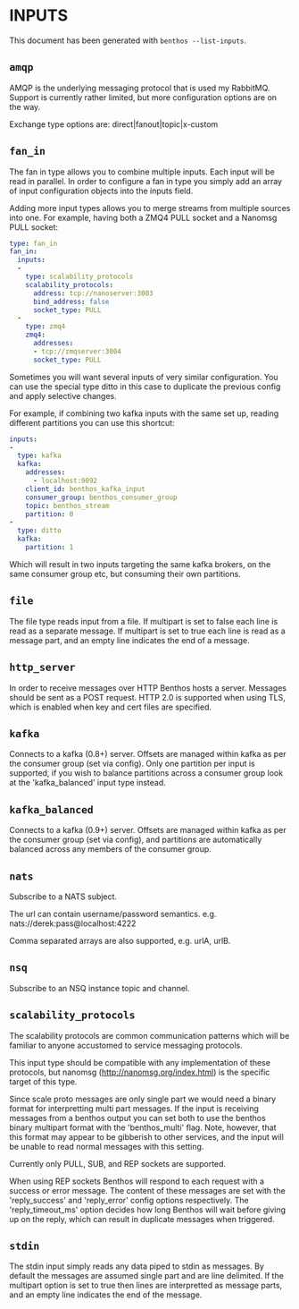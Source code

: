 INPUTS
======

This document has been generated with `benthos --list-inputs`.

## `amqp`

AMQP is the underlying messaging protocol that is used my RabbitMQ. Support is
currently rather limited, but more configuration options are on the way.

Exchange type options are: direct|fanout|topic|x-custom

## `fan_in`

The fan in type allows you to combine multiple inputs. Each input will be read
in parallel. In order to configure a fan in type you simply add an array of
input configuration objects into the inputs field.

Adding more input types allows you to merge streams from multiple sources into
one. For example, having both a ZMQ4 PULL socket and a Nanomsg PULL socket:

``` yaml
type: fan_in
fan_in:
  inputs:
  -
    type: scalability_protocols
    scalability_protocols:
      address: tcp://nanoserver:3003
      bind_address: false
      socket_type: PULL
  -
    type: zmq4
    zmq4:
      addresses:
      - tcp://zmqserver:3004
      socket_type: PULL
```

Sometimes you will want several inputs of very similar configuration. You can
use the special type ditto in this case to duplicate the previous config and
apply selective changes.

For example, if combining two kafka inputs with the same set up, reading
different partitions you can use this shortcut:

``` yaml
inputs:
-
  type: kafka
  kafka:
    addresses:
      - localhost:9092
    client_id: benthos_kafka_input
    consumer_group: benthos_consumer_group
    topic: benthos_stream
    partition: 0
-
  type: ditto
  kafka:
    partition: 1
```

Which will result in two inputs targeting the same kafka brokers, on the same
consumer group etc, but consuming their own partitions.

## `file`

The file type reads input from a file. If multipart is set to false each line
is read as a separate message. If multipart is set to true each line is read as
a message part, and an empty line indicates the end of a message.

## `http_server`

In order to receive messages over HTTP Benthos hosts a server. Messages should
be sent as a POST request. HTTP 2.0 is supported when using TLS, which is
enabled when key and cert files are specified.

## `kafka`

Connects to a kafka (0.8+) server. Offsets are managed within kafka as per the
consumer group (set via config). Only one partition per input is supported, if
you wish to balance partitions across a consumer group look at the
'kafka_balanced' input type instead.

## `kafka_balanced`

Connects to a kafka (0.9+) server. Offsets are managed within kafka as per the
consumer group (set via config), and partitions are automatically balanced
across any members of the consumer group.

## `nats`

Subscribe to a NATS subject.

The url can contain username/password semantics. e.g.
nats://derek:pass@localhost:4222

Comma separated arrays are also supported, e.g. urlA, urlB.

## `nsq`

Subscribe to an NSQ instance topic and channel.

## `scalability_protocols`

The scalability protocols are common communication patterns which will be
familiar to anyone accustomed to service messaging protocols.

This input type should be compatible with any implementation of these protocols,
but nanomsg (http://nanomsg.org/index.html) is the specific target of this type.

Since scale proto messages are only single part we would need a binary format
for interpretting multi part messages. If the input is receiving messages from a
benthos output you can set both to use the benthos binary multipart format with
the 'benthos_multi' flag. Note, however, that this format may appear to be
gibberish to other services, and the input will be unable to read normal
messages with this setting.

Currently only PULL, SUB, and REP sockets are supported.

When using REP sockets Benthos will respond to each request with a success or
error message. The content of these messages are set with the 'reply_success'
and 'reply_error' config options respectively. The 'reply_timeout_ms' option
decides how long Benthos will wait before giving up on the reply, which can
result in duplicate messages when triggered.

## `stdin`

The stdin input simply reads any data piped to stdin as messages. By default the
messages are assumed single part and are line delimited. If the multipart option
is set to true then lines are interpretted as message parts, and an empty line
indicates the end of the message.
